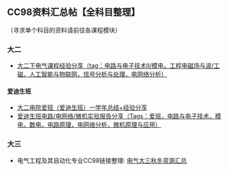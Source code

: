 ## CC98资料汇总帖【全科目整理】

（寻求单个科目的资料请前往各课程模块）

### 大二
* [大二下电气课程经验分享（tag：电路与电子技术II/模电，工程电磁场与波/工磁，人工智能与物联网，信号分析与处理，电网络分析）](https://www.cc98.org/topic/6224897)

#### 爱迪生班

* [大二电院爱班（爱迪生班）一学年总结+经验分享](https://www.cc98.org/topic/5933029)
* [爱迪生班电路/电网络/微机实验报告分享（Tags：爱班，电路与电子技术，模电，数电，电路原理，电网络分析，微机原理与应用）](https://www.cc98.org/topic/6230841)

### 大三

* 电气工程及其自动化专业CC98链接整理: [电气大三秋冬资源汇总](https://www.cc98.org/topic/6229833)
